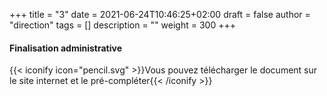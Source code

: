 +++
title       = "3"
date        = 2021-06-24T10:46:25+02:00
draft       = false
author      = "direction"
tags        = []
description = ""
weight      = 300
+++

#### Finalisation administrative

{{< iconify icon="pencil.svg" >}}Vous pouvez télécharger le document sur le site internet et le pré-compléter{{< /iconify >}}

